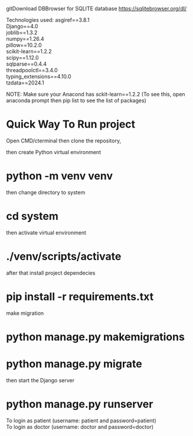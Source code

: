 gitDownload DBBrowser for SQLITE database
https://sqlitebrowser.org/dl/

Technologies used:
asgiref==3.8.1  
Django==4.0  
joblib==1.3.2  
numpy==1.26.4  
pillow==10.2.0  
scikit-learn==1.2.2  
scipy==1.12.0  
sqlparse==0.4.4  
threadpoolctl==3.4.0  
typing_extensions==4.10.0  
tzdata==2024.1  

NOTE: Make sure your Anacond has sckit-learn==1.2.2 (To see this, open anaconda prompt then pip list to see the list of packages)

# Quick Way To Run project
Open CMD/cterminal then clone the repository, 

then create Python virtual environment 
# python -m venv venv 
then change directory to system 
# cd system 
then activate virtual environment 
# ./venv/scripts/activate
after that install project dependecies
# pip install -r requirements.txt
make migration 
# python manage.py makemigrations 
# python manage.py migrate 
then start the Django server
# python manage.py runserver 

To login as patient (username: patient and password=patient)  
To login as doctor (username: doctor and password=doctor)  
